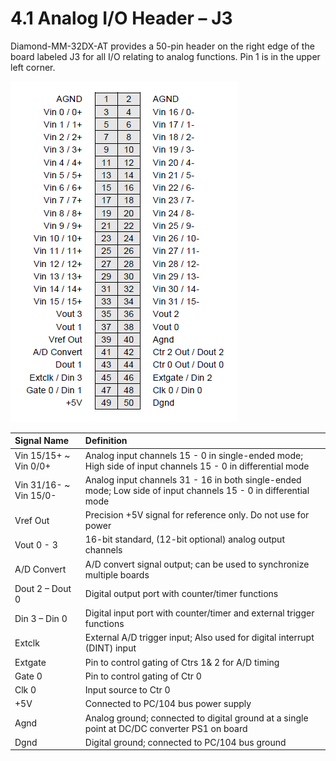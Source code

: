 # 4.1 Analog I/O Header – J3

Diamond-MM-32DX-AT provides a 50-pin header on the right edge of the board labeled J3 for all I/O relating to analog functions. Pin 1 is in the upper left corner.

![J3: Analog I/O Header](../../../.gitbook/assets/j3.png)

| Signal Name | Definition |
| :--- | :--- |
| Vin 15/15+ ~ Vin 0/0+ | Analog input channels 15 - 0 in single-ended mode; High side of input channels 15 - 0 in differential mode |
| Vin 31/16- ~ Vin 15/0- | Analog input channels 31 - 16 in both single-ended mode; Low side of input channels 15 - 0 in differential mode |
| Vref Out | Precision +5V signal for reference only. Do not use for power |
| Vout 0 - 3 | 16-bit standard, \(12-bit optional\) analog output channels |
| A/D Convert | A/D convert signal output; can be used to synchronize multiple boards |
| Dout 2 – Dout 0 | Digital output port with counter/timer functions |
| Din 3 – Din 0 | Digital input port with counter/timer and external trigger functions |
| Extclk | External A/D trigger input; Also used for digital interrupt \(DINT\) input |
| Extgate | Pin to control gating of Ctrs 1& 2 for A/D timing |
| Gate 0 | Pin to control gating of Ctr 0 |
| Clk 0 | Input source to Ctr 0 |
| +5V | Connected to PC/104 bus power supply |
| Agnd | Analog ground; connected to digital ground at a single point at DC/DC converter PS1 on board |
| Dgnd | Digital ground; connected to PC/104 bus ground |

       

       

